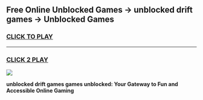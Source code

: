 
## Free Online Unblocked Games → unblocked drift games → Unblocked Games
<h3>
<a href="https://premium.freeplayer.one?title=unblocked_drift_games&ref=21F">CLICK TO PLAY</a></h3>
<hr>

<h3>
<a href="https://premium.freeplayer.one?title=unblocked_drift_games&ref=21F">CLICK 2 PLAY</a>
  
</h3>

<a href="https://premium.freeplayer.one?title=unblocked_drift_games&ref=21F/"><img src="https://clearcache.store/games.png"></a>


**unblocked drift games games unblocked: Your Gateway to Fun and Accessible Online Gaming**
